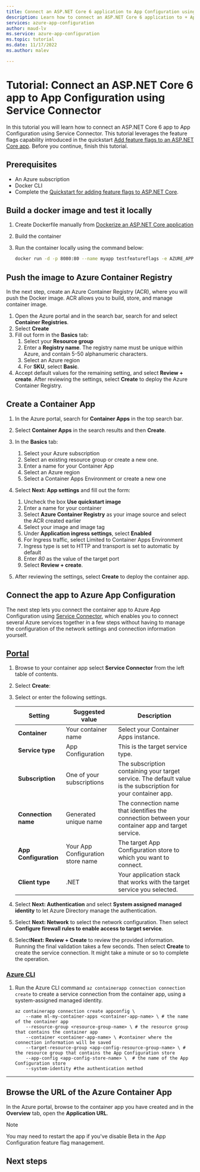 ```yaml
---
title: Connect an ASP.NET Core 6 application to App Configuration using Service Connector
description: Learn how to connect an ASP.NET Core 6 application to + App Configuration using Service Connector
services: azure-app-configuration
author: maud-lv
ms.service: azure-app-configuration
ms.topic: tutorial
ms.date: 11/17/2022
ms.author: malev

---
```


# Tutorial: Connect an ASP.NET Core 6 app to App Configuration using Service Connector

In this tutorial you will learn how to connect an ASP.NET Core 6 app to App Configuration using Service Connector. This tutorial leverages the feature flags capability introduced in the quickstart [Add feature flags to an ASP.NET Core app](https://learn.microsoft.com/en-us/azure/azure-app-configuration/quickstart-feature-flag-aspnet-core?tabs=core6x). Before you continue, finish this tutorial.

## Prerequisites

- An Azure subscription
- Docker CLI
- Complete the [Quickstart for adding feature flags to ASP.NET Core](https://learn.microsoft.com/en-us/azure/azure-app-configuration/quickstart-feature-flag-aspnet-core?tabs=core6x).

## Build a docker image and test it locally

1. Create Dockerfile manually from [Dockerize an ASP.NET Core application](https://docs.docker.com/samples/dotnet/#create-a-dockerfile-for-an-aspnet-core-application)
1. Build the container
1. Run the container locally using the command below:

    ``` bash
    docker run -d -p 8080:80 --name myapp testfeatureflags -e AZURE_APPCONFIGURATION_CONNECTIONSTRING="real-connection-string"
    ```

## Push the image to Azure Container Registry

In the next step, create an Azure Container Registry (ACR), where you will push the Docker image. ACR allows you to build, store, and manage container image.

1. Open  the Azure portal and in the search bar, search for and select **Container Registries**.
1. Select **Create**
1. Fill out form in the **Basics** tab:
   1. Select your **Resource group**
   1. Enter a **Registry name**. The registry name must be unique within Azure, and contain 5-50 alphanumeric characters.
   1. Select an Azure region
   1. For **SKU**, select **Basic**.
1. Accept default values for the remaining setting, and select **Review + create**. After reviewing the settings, select **Create** to deploy the Azure Container Registry.

## Create a Container App

1. In the Azure portal, search for **Container Apps** in the top search bar.
1. Select **Container Apps** in the search results and then **Create**.
1. In the **Basics** tab:
   1. Select your Azure subscription
   1. Select an existing resource group or create a new one.
   1. Enter a name for your Container App
   1. Select an Azure region
   1. Select a Container Apps Environment or create a new one

1. Select **Next: App settings** and fill out the form:
   1. Uncheck the box **Use quickstart image**
   1. Enter a name for your container
   1. Select **Azure Container Registry** as your image source and select the ACR created earlier
   1. Select your image and image tag
   1. Under **Application ingress settings**,  select **Enabled**
   1. For Ingress traffic, select Limited to Container Apps Environment
   1. Ingress type is set to HTTP and transport is set to automatic by default
   1. Enter *80* as the value of the target port
   1. Select **Review + create**.
1. After reviewing the settings, select **Create** to deploy the container app.

## Connect the app to Azure App Configuration

The next step lets you connect the container app to Azure App Configuration using [Service Connector](../service-connector/overview), which enables you to connect several Azure services together in a few steps without having to manage the configuration of the network settings and connection information yourself.

## [Portal](#tab/azure-portal)

1. Browse to your container app select **Service Connector** from the left table of contents.
1. Select **Create**:
1. Select or enter the following settings.

    | Setting | Suggested value | Description |
    | --- | --- | --- |
    | **Container** | Your container name | Select your Container Apps instance. |
    | **Service type** | App Configuration | This is the target service type. |
    | **Subscription** | One of your subscriptions | The subscription containing your target service. The default value is the subscription for your container app. |
    | **Connection name** | Generated unique name | The connection name that identifies the connection between your container app and target service.|
    | **App Configuration** | Your App Configuration store name | The target App Configuration store to which you want to connect. |
    | **Client type** | .NET | Your application stack that works with the target service you selected. |

1. Select **Next: Authentication** and select **System assigned managed identity** to let Azure Directory manage the authentication.
1. Select **Next: Network** to select the network configuration. Then select **Configure firewall rules to enable access to target service**.
1. Select**Next: Review + Create**  to review the provided information. Running the final validation takes a few seconds. Then select **Create** to create the service connection. It might take a minute or so to complete the operation.

### [Azure CLI](#tab/azure-cli)

1. Run the Azure CLI command `az containerapp connection connection create` to create a service connection from the container app, using a system-assigned managed identity.

    ```azurecli-interactive
    az containerapp connection create appconfig \
        --name ml-my-container-apps <container-app-name> \ # the name of the container app
        --resource-group <resource-group-name> \ # the resource group that contains the container app
        --container <container-app-name> \ #container where the connection information will be saved
        --target-resource-group <app-config-resource-group-name> \ # the resource group that contains the App Configuration store
        --app-config <app-config-store-name> \  # the name of the App Configuration store
        --system-identity #the authentication method
    ```

---

## Browse the URL of the Azure Container App

In the Azure portal, browse to the container app you have created and in the **Overview** tab, open the **Application URL**.

> [!NOTE]
> You may need to restart the app if you've disable Beta in the App Configuration feature flag management.

## Next steps
